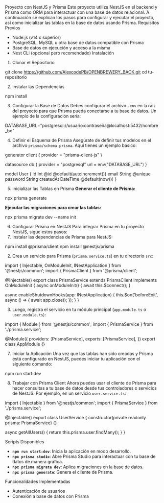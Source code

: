 Proyecto con NestJS y Prisma
Este proyecto utiliza NestJS en el backend y Prisma como ORM para interactuar con una base de datos relacional. A continuación se explican los pasos para configurar y ejecutar el proyecto, así como inicializar las tablas en la base de datos usando Prisma.
Requisitos Previos
- Node.js (v14 o superior)
- PostgreSQL, MySQL u otra base de datos compatible con Prisma
- Base de datos en ejecución y acceso a la misma
- Nest CLI (opcional pero recomendado)
Instalación
1. Clonar el Repositorio

git clone https://github.com/AlexcodePB/OPENBREWERY_BACK.git
cd tu-repositorio

2. Instalar las Dependencias

npm install

3. Configurar la Base de Datos
Debes configurar el archivo `.env` en la raíz del proyecto para que Prisma pueda conectarse a tu base de datos. Un ejemplo de la configuración sería:

DATABASE_URL="postgresql://usuario:contraseña@localhost:5432/nombre_bd"

4. Definir el Esquema de Prisma
Asegúrate de definir tus modelos en el archivo `prisma/schema.prisma`. Aquí tienes un ejemplo básico:

generator client {
  provider = "prisma-client-js"
}

datasource db {
  provider = "postgresql"
  url      = env("DATABASE_URL")
}

model User {
  id        Int      @id @default(autoincrement())
  email     String   @unique
  password  String
  createdAt DateTime @default(now())
}

5. Inicializar las Tablas en Prisma
**Generar el cliente de Prisma:**

npx prisma generate

**Ejecutar las migraciones para crear las tablas:**

npx prisma migrate dev --name init

6. Configurar Prisma en NestJS
Para integrar Prisma en tu proyecto NestJS, sigue estos pasos:
1. Instalar las dependencias de Prisma para NestJS:

npm install @prisma/client
npm install @nestjs/prisma

2. Crea un servicio para Prisma (`prisma.service.ts`) en tu directorio `src`:

import { Injectable, OnModuleInit, INestApplication } from '@nestjs/common';
import { PrismaClient } from '@prisma/client';

@Injectable()
export class PrismaService extends PrismaClient implements OnModuleInit {
  async onModuleInit() {
    await this.$connect();
  }

  async enableShutdownHooks(app: INestApplication) {
    this.$on('beforeExit', async () => {
      await app.close();
    });
  }
}

3. Luego, registra el servicio en tu módulo principal (`app.module.ts` o `user.module.ts`):

import { Module } from '@nestjs/common';
import { PrismaService } from './prisma.service';

@Module({
  providers: [PrismaService],
  exports: [PrismaService],
})
export class AppModule {}

7. Iniciar la Aplicación
Una vez que las tablas han sido creadas y Prisma está configurado en NestJS, puedes iniciar tu aplicación con el siguiente comando:

npm run start:dev

8. Trabajar con Prisma Client
Ahora puedes usar el cliente de Prisma para hacer consultas a tu base de datos desde tus controladores o servicios de NestJS. Por ejemplo, en un servicio `user.service.ts`:

import { Injectable } from '@nestjs/common';
import { PrismaService } from './prisma.service';

@Injectable()
export class UserService {
  constructor(private readonly prisma: PrismaService) {}

  async getAllUsers() {
    return this.prisma.user.findMany();
  }
}

Scripts Disponibles

- **`npm run start:dev`**: Inicia la aplicación en modo desarrollo.
- **`npx prisma studio`**: Abre Prisma Studio para interactuar con tu base de datos de manera gráfica.
- **`npx prisma migrate dev`**: Aplica migraciones en la base de datos.
- **`npx prisma generate`**: Genera el cliente de Prisma.

Funcionalidades Implementadas

- Autenticación de usuarios
- Conexión a base de datos con Prisma
